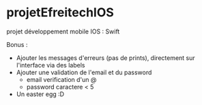 # projetEfreitechIOS
projet développement mobile IOS : Swift

Bonus :
  - Ajouter les messages d'erreurs (pas de prints), directement sur l'interface via des labels 
  - Ajouter une validation de l'email et du password 
    - email verification d'un @
    - password caractere < 5 
  - Un easter egg :D  

